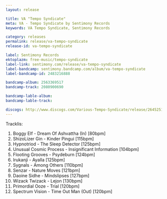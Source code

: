 ```yaml
---
layout: release

title: VA "Tempo Syndicate"
meta: VA - Tempo Syndicate by Sentimony Records
keywords: VA Tempo Syndicate, Sentimony Records

category: releases
permalink: release/va-tempo-syndicate
release-id: va-tempo-syndicate

label: Sentimony Records
ektoplazm: free-music/tempo-syndicate
label-link: sentimony.com/release/va-tempo-syndicate
label-bandcamp: sentimony.bandcamp.com/album/va-tempo-syndicate
label-bandcamp-id: 2483216888

bandcamp-album: 2563369517
bandcamp-track: 2080900690

bandcamp-lable-album: 
bandcamp-lable-track: 

discogs: http://www.discogs.com/Various-Tempo-Syndicate/release/2645251
---
```


<!-- <iframe width="100%" height="166" scrolling="no" frameborder="no" src="https://w.soundcloud.com/player/?url=https%3A//api.soundcloud.com/tracks/63195526&amp;color=ff5500&amp;auto_play=false&amp;hide_related=false&amp;show_comments=true&amp;show_user=true&amp;show_reposts=false"></iframe> -->

Tracklis:

01. Boggy Elf - Dream Of Ashvattha (In) [80bpm]
02. ShizoLizer Gin - Kinder Pingui [115bpm]
03. Hypnotriod - The Sleep Detector [125bpm]
04. Unusual Cosmic Process - Insignificant Information [104bpm]
05. Flooting Grooves - Psydeburn [124bpm]
06. Irukanji - Ayalla [125bpm]
07. Sygnals - Among Others [110bpm]
08. Senzar - Nature Moves [121bpm]
09. Daoine Sidhe - Mindslipses [127bpm]
10. Wizack Twizack - Lejon [130bpm]
11. Primordial Ooze - Trial [120bpm]
12. Spectrum Vision - Time Out Man (Out) [120bpm]





